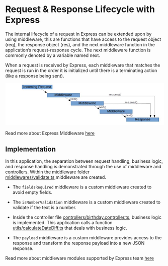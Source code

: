 # Request & Response Lifecycle with Express

The internal lifecycle of a request in Express can be extended upon by using middleware, this are functions that have access to the request object (req), the response object (res), and the next middleware function in the application’s request-response cycle. The next middleware function is commonly denoted by a variable named next.

When a request is received by Express, each middleware that matches the request is run in the order it is initialized until there is a terminating action (like a response being sent).

![lifecycle](lifecycle.JPG)

Read more about Express Middleware [here](https://expressjs.com/en/guide/writing-middleware.html)

 ## Implementation
In this application, the separation between request handling, business logic, and response handling is demonstrated through the use of middleware and controllers. Within the middleware folder [middlewares/validate.ts](../app/src/middlewares/validate.ts),middleware are created.

- The ``fieldsRequired`` middleware is a custom middleware created to avoid empty fields.

- The ``isNumberValidation`` middleware is a custom middleware created to validate if the text is a number.

- Inside the controller file [controllers/birthday.controller.ts](../app/src/controllers/birthday.controller.ts), business logic is implemented. This application calls a function [utils/calculateDateDiff.ts](../app/src/utils/calculateDateDiff.ts) that deals with business logic.

- The ``payload`` middleware is a custom middleware provides access to the response and transform the response payload into a new JSON response.

Read more about middleware modules supported by Express team [here](https://expressjs.com/en/resources/middleware.html)

